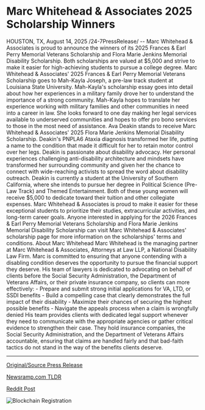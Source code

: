 # Marc Whitehead &amp; Associates 2025 Scholarship Winners

HOUSTON, TX, August 14, 2025 /24-7PressRelease/ -- Marc Whitehead & Associates is proud to announce the winners of its 2025 Frances & Earl Perry Memorial Veterans Scholarship and Flora Marie Jenkins Memorial Disability Scholarship. Both scholarships are valued at $5,000 and strive to make it easier for high-achieving students to pursue a college degree.  Marc Whitehead & Associates' 2025 Frances & Earl Perry Memorial Veterans Scholarship goes to Mah-Kayla Joseph, a pre-law track student at Louisiana State University. Mah-Kayla's scholarship essay goes into detail about how her experiences in a military family drove her to understand the importance of a strong community.  Mah-Kayla hopes to translate her experience working with military families and other communities in need into a career in law. She looks forward to one day making her legal services available to underserved communities and hopes to offer pro bono services to those in the most need of assistance.  Ava Deakin stands to receive Marc Whitehead & Associates' 2025 Flora Marie Jenkins Memorial Disability Scholarship. Deakin's PNPLA6 Ataxia diagnosis transformed her life, putting a name to the condition that made it difficult for her to retain motor control over her legs.   Deakin is passionate about disability advocacy. Her personal experiences challenging anti-disability architecture and mindsets have transformed her surrounding community and given her the chance to connect with wide-reaching activists to spread the word about disability outreach.   Deakin is currently a student at the University of Southern California, where she intends to pursue her degree in Political Science (Pre-Law Track) and Themed Entertainment.  Both of these young women will receive $5,000 to dedicate toward their tuition and other collegiate expenses. Marc Whitehead & Associates is proud to make it easier for these exceptional students to prioritize their studies, extracurricular activities, and long-term career goals.  Anyone interested in applying for the 2026 Frances & Earl Perry Memorial Veterans Scholarship and Flora Marie Jenkins Memorial Disability Scholarship can visit Marc Whitehead & Associates' scholarship page for more information on the scholarships' terms and conditions.  About Marc Whitehead  Marc Whitehead is the managing partner at Marc Whitehead & Associates, Attorneys at Law LLP, a National Disability Law Firm. Marc is committed to ensuring that anyone contending with a disabling condition deserves the opportunity to pursue the financial support they deserve.  His team of lawyers is dedicated to advocating on behalf of clients before the Social Security Administration, the Department of Veterans Affairs, or their private insurance company, so clients can more effectively:  - Prepare and submit strong initial applications for VA, LTD, or SSDI benefits - Build a compelling case that clearly demonstrates the full impact of their disability - Maximize their chances of securing the highest possible benefits - Navigate the appeals process when a claim is wrongfully denied  His team provides clients with dedicated legal support whenever they need to communicate with the appropriate agencies or gather critical evidence to strengthen their case. They hold insurance companies, the Social Security Administration, and the Department of Veterans Affairs accountable, ensuring that claims are handled fairly and that bad-faith tactics do not stand in the way of the benefits clients deserve. 

---

[Original/Source Press Release](https://www.24-7pressrelease.com/press-release/525838/marc-whitehead-associates-2025-scholarship-winners)
                    

[Newsramp.com TLDR](https://newsramp.com/curated-news/marc-whitehead-associates-awards-5000-scholarships-to-two-deserving-students/b5fcd77cbfbbfca7e1d23da9efdd2781) 

 



[Reddit Post](https://www.reddit.com/r/newsramp/comments/1mptugf/marc_whitehead_associates_awards_5000/) 



![Blockchain Registration](https://cdn.newsramp.app/24-7PressRelease/qrcode/258/14/milk7Ngu.webp)